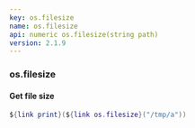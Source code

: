 ```yaml
---
key: os.filesize
name: os.filesize
api: numeric os.filesize(string path)
version: 2.1.9
---
```


### os.filesize

#### Get file size

```lua
${link print}(${link os.filesize}("/tmp/a"))
```
